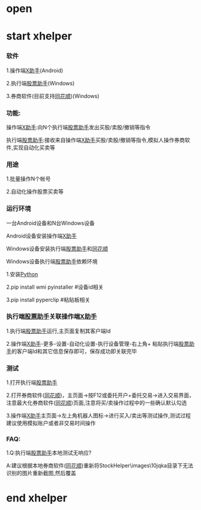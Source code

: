# open

# start xhelper
### 软件
1.操作端[X助手](https://www.pgyer.com/xhelper)(Android)

2.执行端[股票助手](https://github.com/handsomezhou/open/blob/master/data/StockHelper.rar?raw=true)(Windows)

3.券商软件(目前支持[同花顺](http://www.10jqka.com.cn/))(Windows)


### 功能:
操作端[X助手](https://www.pgyer.com/xhelper):向N个执行端[股票助手](https://github.com/handsomezhou/open/blob/master/data/StockHelper.rar?raw=true)发出买股/卖股/撤销等指令

执行端[股票助手](https://github.com/handsomezhou/open/blob/master/data/StockHelper.rar?raw=true):接收来自操作端[X助手](https://www.pgyer.com/xhelper)买股/卖股/撤销等指令,模拟人操作券商软件,实现自动化买卖等

### 用途
1.批量操作N个帐号

2.自动化操作股票买卖等

### 运行环境
一台Android设备和N台Windows设备

Android设备安装操作端[X助手](https://www.pgyer.com/xhelper)

Windows设备安装执行端[股票助手](https://github.com/handsomezhou/open/blob/master/data/StockHelper.rar?raw=true)和[同花顺](http://www.10jqka.com.cn/)

Windows设备执行端[股票助手](https://github.com/handsomezhou/open/blob/master/data/StockHelper.rar?raw=true)依赖环境

1.安装[Python](https://www.python.org/downloads/)

2.pip install wmi pyinstaller  #设备id相关

3.pip install pyperclip            #粘贴板相关

### 执行端[股票助手](https://github.com/handsomezhou/open/blob/master/data/StockHelper.rar?raw=true)关联操作端[X助手](https://www.pgyer.com/xhelper)

1.执行端[股票助手](https://github.com/handsomezhou/open/blob/master/data/StockHelper.rar?raw=true)运行,主页面复制其客户端Id

2.操作端[X助手](https://www.pgyer.com/xhelper)-更多-设置-自动化设置-执行设备管理-右上角+ 粘贴执行端[股票助手](https://github.com/handsomezhou/open/blob/master/data/StockHelper.rar?raw=true)的客户端Id和其它信息保存即可，保存成功即关联完毕


### 测试
1.打开执行端[股票助手](https://github.com/handsomezhou/open/blob/master/data/StockHelper.rar?raw=true)

2.打开券商软件([同花顺](http://www.10jqka.com.cn/))，主页面->按F12或委托开户+委托交易->进入交易界面，注意最大化券商软件([同花顺](http://www.10jqka.com.cn/))页面,注意将买/卖操作过程中的一些确认默认勾选

3.操作端[X助手](https://www.pgyer.com/xhelper)主页面->左上角机器人图标->进行买入/卖出等测试操作,测试过程建议使用模拟账户或者非交易时间操作


### FAQ:
1.Q:执行端[股票助手](https://github.com/handsomezhou/open/blob/master/data/StockHelper.rar?raw=true)本地测试无响应?

A:建议根据本地券商软件([同花顺](http://www.10jqka.com.cn/))重新将StockHelper\images\10jqka目录下无法识别的图片重新截图,然后覆盖


# end xhelper